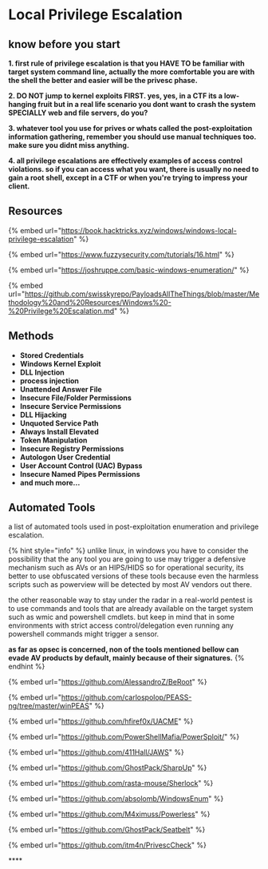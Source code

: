 # Local Privilege Escalation

## know before you start

**1. first rule of privilege escalation is that you HAVE TO be familiar with target system command line, actually the more comfortable you are with the shell the better and easier will be the privesc phase.**

**2. DO NOT jump to kernel exploits FIRST. yes, yes, in a CTF its a low-hanging fruit but in a real life scenario you dont want to crash the system SPECIALLY web and file servers, do you?**

**3. whatever tool you use for prives or whats called the post-exploitation information gathering, remember you should use manual techniques too. make sure you didnt miss anything.**

**4. all privilege escalations are effectively examples of access control violations. so if you can access what you want, there is usually no need to gain a root shell, except in a CTF or when you're trying to impress your client.**

## **Resources**

{% embed url="https://book.hacktricks.xyz/windows/windows-local-privilege-escalation" %}

{% embed url="https://www.fuzzysecurity.com/tutorials/16.html" %}

{% embed url="https://joshruppe.com/basic-windows-enumeration/" %}

{% embed url="https://github.com/swisskyrepo/PayloadsAllTheThings/blob/master/Methodology%20and%20Resources/Windows%20-%20Privilege%20Escalation.md" %}

## **Methods**

* ​​**Stored Credentials**
* **Windows Kernel Exploit**
* **DLL Injection**
* **process injection**
* **Unattended Answer File**
* **Insecure File/Folder Permissions**
* **Insecure Service Permissions**
* **DLL Hijacking**
* **Unquoted Service Path**
* **Always Install Elevated**
* **Token Manipulation**
* **Insecure Registry Permissions**
* **Autologon User Credential**
* **User Account Control \(UAC\) Bypass**
* **Insecure Named Pipes Permissions**
* **and much more...**

## Automated Tools <a id="automated-tools"></a>

a list of automated tools used in post-exploitation enumeration and privilege escalation.

{% hint style="info" %}
unlike linux, in windows you have to consider the possibility that the any tool you are going to use may trigger a defensive mechanism such as AVs or an HIPS/HIDS so for operational security, its better to use obfuscated versions of these tools because even the harmless scripts such as powerview will be detected by most AV vendors out there.

the other reasonable way to stay under the radar in a real-world pentest is to use commands and tools that are already available on the target system such as wmic and powershell cmdlets. but keep in mind that in some environments with strict access control/delegation even running any powershell commands might trigger a sensor.

**as far as opsec is concerned, non of the tools mentioned bellow can evade AV products by default, mainly because of their signatures.**
{% endhint %}



{% embed url="https://github.com/AlessandroZ/BeRoot" %}

{% embed url="https://github.com/carlospolop/PEASS-ng/tree/master/winPEAS" %}

{% embed url="https://github.com/hfiref0x/UACME" %}

{% embed url="https://github.com/PowerShellMafia/PowerSploit/" %}

{% embed url="https://github.com/411Hall/JAWS" %}

{% embed url="https://github.com/GhostPack/SharpUp" %}

{% embed url="https://github.com/rasta-mouse/Sherlock" %}

{% embed url="https://github.com/absolomb/WindowsEnum" %}

{% embed url="https://github.com/M4ximuss/Powerless" %}

{% embed url="https://github.com/GhostPack/Seatbelt" %}

{% embed url="https://github.com/itm4n/PrivescCheck" %}

\*\*\*\*

